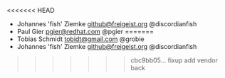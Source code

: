 <<<<<<< HEAD
* Johannes 'fish' Ziemke <github@freigeist.org> @discordianfish
* Paul Gier <pgier@redhat.com> @pgier
=======
* Tobias Schmidt <tobidt@gmail.com> @grobie
* Johannes 'fish' Ziemke <github@freigeist.org> @discordianfish
>>>>>>> cbc9bb05... fixup add vendor back
